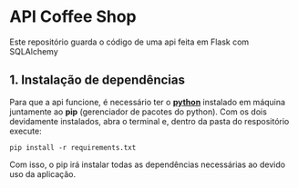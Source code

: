 # API Coffee Shop
Este repositório guarda o código de uma api feita em Flask com SQLAlchemy

## 1. Instalação de dependências
Para que a api funcione, é necessário ter o **[python](https://www.python.org/)** instalado em máquina juntamente ao **pip** (gerenciador de pacotes do python). Com os dois devidamente instalados, abra o terminal e, dentro da pasta do respositório execute:

`pip install -r requirements.txt`

Com isso, o pip irá instalar todas as dependências necessárias ao devido uso da aplicação.